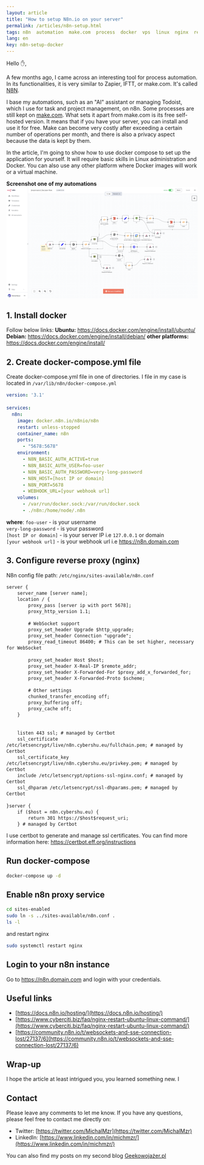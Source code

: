 ```yaml
---
layout: article
title: "How to setup N8n.io on your server"
permalink: /articles/n8n-setup.html
tags: n8n  automation  make.com  process  docker  vps  linux  nginx  reverse-proxy  docker-compose
lang: en
key: n8n-setup-docker
---
```


Hello ✋,

A few months ago, I came across an interesting tool for process automation. In its functionalities, it is very similar to Zapier, IFTT, or make.com. It's called [N8N](https://n8n.io/).

I base my automations, such as an "AI" assistant or managing Todoist, which I use for task and project management, on n8n. Some processes are still kept on [make.com](https://www.make.com/en). What sets it apart from make.com is its free self-hosted version. It means that if you have your server, you can install and use it for free. Make can become very costly after exceeding a certain number of operations per month, and there is also a privacy aspect because the data is kept by them.

In the article, I'm going to show how to use docker compose to set up the application for yourself. It will require basic skills in Linux administration and Docker. You can also use any other platform where Docker images will work or a virtual machine.

**Screenshot one of my automations**
![](../assets/images/posts/n8n-setup/n8n_scenario_screnshot.png)


## 1. Install docker
Follow below links:
**Ubuntu:** https://docs.docker.com/engine/install/ubuntu/
**Debian:** https://docs.docker.com/engine/install/debian/
**other platforms:** https://docs.docker.com/engine/install/

## 2. Create docker-compose.yml file
Create docker-compose.yml file in one of directories.
I file in my case is located in `/var/lib/n8n/docker-compose.yml`

```yaml
version: '3.1'

services:
  n8n:
    image: docker.n8n.io/n8nio/n8n
    restart: unless-stopped
    container_name: n8n
    ports:
      - "5678:5678"
    environment:
      - N8N_BASIC_AUTH_ACTIVE=true
      - N8N_BASIC_AUTH_USER=foo-user
      - N8N_BASIC_AUTH_PASSWORD=very-long-password
      - N8N_HOST=[host IP or domain]
      - N8N_PORT=5678
      - WEBHOOK_URL=[your webhook url]
    volumes:
      - /var/run/docker.sock:/var/run/docker.sock
      - ./n8n:/home/node/.n8n
```

**where**:
`foo-user` - is your username <br/>
`very-long-password` - is your password<br/>
`[host IP or domain]` - is your server IP i.e `127.0.0.1` or domain <br/>
`[your webhook url]` - is your webhook url i.e https://n8n.domain.com <br/>

## 3. Configure reverse proxy (nginx)
N8n config file path: `/etc/nginx/sites-available/n8n.conf`

```nginx
server {
    server_name [server name];
    location / {
        proxy_pass [server ip with port 5678];
        proxy_http_version 1.1;

        # WebSocket support
        proxy_set_header Upgrade $http_upgrade;
        proxy_set_header Connection "upgrade";
        proxy_read_timeout 86400; # This can be set higher, necessary for WebSocket

        proxy_set_header Host $host;
        proxy_set_header X-Real-IP $remote_addr;
        proxy_set_header X-Forwarded-For $proxy_add_x_forwarded_for;
        proxy_set_header X-Forwarded-Proto $scheme;

        # Other settings
        chunked_transfer_encoding off;
        proxy_buffering off;
        proxy_cache off;
    }


    listen 443 ssl; # managed by Certbot
    ssl_certificate /etc/letsencrypt/live/n8n.cybershu.eu/fullchain.pem; # managed by Certbot
    ssl_certificate_key /etc/letsencrypt/live/n8n.cybershu.eu/privkey.pem; # managed by Certbot
    include /etc/letsencrypt/options-ssl-nginx.conf; # managed by Certbot
    ssl_dhparam /etc/letsencrypt/ssl-dhparams.pem; # managed by Certbot

}server {
    if ($host = n8n.cybershu.eu) {
        return 301 https://$host$request_uri;
    } # managed by Certbot
```

I use certbot to generate and manage ssl certificates. You can find more information here: https://certbot.eff.org/instructions

## Run docker-compose
```bash
docker-compose up -d
```

## Enable n8n proxy service
```bash
cd sites-enabled
sudo ln -s ../sites-available/n8n.conf .
ls -l
```

and restart nginx
```bash
sudo systemctl restart nginx
```

## Login to your n8n instance
Go to https://n8n.domain.com and login with your credentials.

## Useful links
- [https://docs.n8n.io/hosting/](https://docs.n8n.io/hosting/)
- [https://www.cyberciti.biz/faq/nginx-restart-ubuntu-linux-command/](https://www.cyberciti.biz/faq/nginx-restart-ubuntu-linux-command/)
- [https://community.n8n.io/t/websockets-and-sse-connection-lost/27137/6](https://community.n8n.io/t/websockets-and-sse-connection-lost/27137/6)

## Wrap-up
I hope the article at least intrigued you, you learned something new. I

## Contact
Please leave any comments to let me know. If you have any questions, please feel free to contact me directly on:
- Twitter: [https://twitter.com/MichalMzr](https://twitter.com/MichalMzr)
- LinkedIn: [https://www.linkedin.com/in/michmzr/](https://www.linkedin.com/in/michmzr/)

You can also find my posts on my second blog [Geekowojażer.pl](https://www.geekowojazer.pl/)

